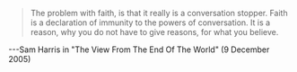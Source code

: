 
> The problem with faith, is that it really is a conversation stopper. Faith is a declaration of immunity to the powers of conversation. It is a reason, why you do not have to give reasons, for what you believe.

---Sam Harris in "The View From The End Of The World" (9 December 2005)
